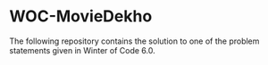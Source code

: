 # WOC-MovieDekho
The following repository contains the solution to one of the problem statements given in Winter of Code 6.0.
